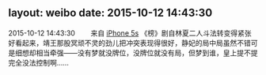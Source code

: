 layout: weibo
date: 2015-10-12 14:43:30
---
2015-10-12 14:43:30  &nbsp;&nbsp;&nbsp;&nbsp;&nbsp;&nbsp; 来自 <a href="sinaweibo://customweibosource" rel="nofollow">iPhone 5s</a>
《榜》剧自林夏二人斗法转变得紧张好看起来，靖王那股冥顽不灵的劲儿把冲突表现得很好，静妃的局中局虽然不错可是细想却相当牵强——没有梦就没牌位，没牌位就没有局，但梦到谁，皇上提不提完全没法控制啊…… ​​​
